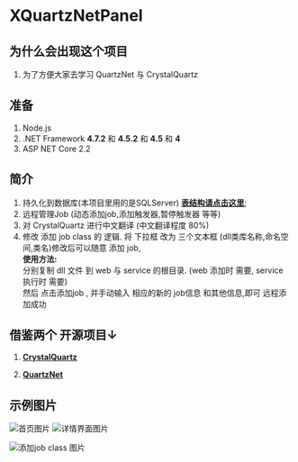 # XQuartzNetPanel

## 为什么会出现这个项目
1. 为了方便大家去学习 QuartzNet 与 CrystalQuartz


## 准备
1. Node.js
2. .NET Framework **4.7.2** 和 **4.5.2** 和 **4.5** 和 **4** 
3. ASP NET Core 2.2 

## 简介
1. 持久化到数据库(本项目里用的是SQLServer) **[表结构请点击这里](https://github.com/quartznet/quartznet/tree/master/database/tables)**;
2. 远程管理Job (动态添加job,添加触发器,暂停触发器 等等)
3. 对 CrystalQuartz 进行中文翻译  (中文翻译程度 80%)
4. 修改 添加 job class 的 逻辑. 将 下拉框 改为  三个文本框 (dll类库名称,命名空间,类名)修改后可以随意 添加 job,  
  **使用方法:**   
  分别复制 dll 文件 到 web  与 service 的根目录.    (web 添加时 需要,  service  执行时 需要)  
  然后 点击添加job ,  并手动输入 相应的新的 job信息 和其他信息,即可 远程添加成功


## 借鉴两个 开源项目↓

1. **[CrystalQuartz](https://github.com/guryanovev/CrystalQuartz)**

2. **[QuartzNet](https://github.com/quartznet/quartznet)**    

## 示例图片
![首页图片](https://github.com/xxxxue/XQuartzNetPanel/blob/master/images/index.jpg)
![详情界面图片](https://github.com/xxxxue/XQuartzNetPanel/blob/master/images/2.jpg)

![添加job class 图片](https://github.com/xxxxue/XQuartzNetPanel/blob/master/images/jobclass.jpg)
